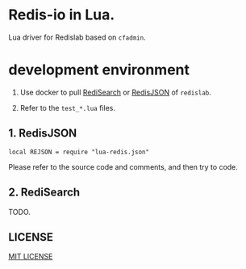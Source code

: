 # Redis-io in Lua.

  Lua driver for Redislab based on `cfadmin`.

# development environment

  1. Use docker to pull [RediSearch](https://oss.redis.com/redisearch/) or [RedisJSON](https://oss.redis.com/redisjson/) of `redislab`.

  2. Refer to the `test_*.lua` files.

## 1. RedisJSON

  `local REJSON = require "lua-redis.json"`

  Please refer to the source code and comments, and then try to code.

## 2. RediSearch

  TODO.

## LICENSE

  [MIT LICENSE](https://github.com/cfadmin-cn/lua-redis/blob/main/LICENSE)